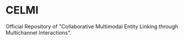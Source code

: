 # CELMI
Official Repository of "Collaborative Multimodal Entity Linking through Multichannel Interactions".

